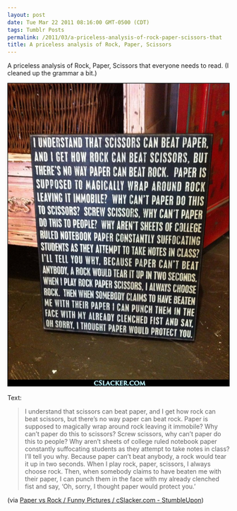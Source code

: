 ```yaml
---
layout: post
date: Tue Mar 22 2011 08:16:00 GMT-0500 (CDT)
tags: Tumblr Posts
permalink: /2011/03/a-priceless-analysis-of-rock-paper-scissors-that
title: A priceless analysis of Rock, Paper, Scissors
---
```


A priceless analysis of Rock, Paper, Scissors that everyone needs to read. (I cleaned up the grammar a bit.)

![](/public/assets/tumblr/tumblr_lignjwPxJx1qa4klho1_1280.jpg)

Text:

> I understand that scissors can beat paper, and I get how rock can beat scissors, but there’s no way paper can beat rock. Paper is supposed to magically wrap around rock leaving it immobile? Why can’t paper do this to scissors? Screw scissors, why can’t paper do this to people? Why aren’t sheets of college ruled notebook paper constantly suffocating students as they attempt to take notes in class? I’ll tell you why. Because paper can’t beat anybody, a rock would tear it up in two seconds. When I play rock, paper, scissors, I always choose rock. Then, when somebody claims to have beaten me with their paper, I can punch them in the face with my already clenched fist and say, ‘Oh, sorry, I thought paper would protect you.’

(via [Paper vs Rock / Funny Pictures / cSlacker.com - StumbleUpon](http://www.stumbleupon.com/su/4ucHM1/www.cslacker.com/images/funny/signs/billboards/paper_vs_rock/))
